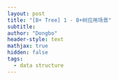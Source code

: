 ```yaml
---
layout: post
title: "[B+ Tree] 1 - B+树应用场景"
subtitle: 
author: "Dongbo"
header-style: text
mathjax: true
hidden: false
tags:
  - data structure
---
```





